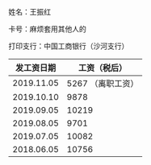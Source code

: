 姓名：王振红

卡号：麻烦套用其他人的

打印支行：中国工商银行（沙河支行）

| 发工资日期 | 工资（税后）      |
| ---------- | ----------------- |
| 2019.11.05 | 5267 （离职工资） |
| 2019.10.10 | 9878              |
| 2019.09.05 | 10219             |
| 2019.08.05 | 9701              |
| 2019.07.05 | 10082             |
| 2018.06.05 | 10756             |

